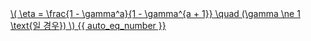 <a href="/eco2_guide_center/1.%20ECO2%20Logic%20Guide/Hee1_Equation_List.html" class="equation-link" target="_blank" rel="noopener noreferrer">
  \( \eta = \frac{1 - \gamma^a}{1 - \gamma^{a + 1}} \quad (\gamma \ne 1 \text{일 경우}) \) {{ auto_eq_number }}
</a>
